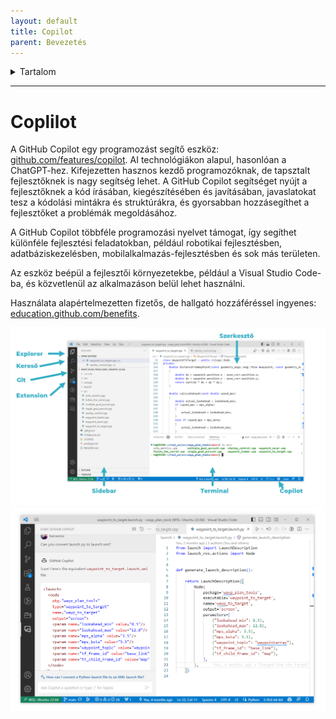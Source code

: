 ```yaml
---
layout: default
title: Copilot
parent: Bevezetés
---
```


 

<details markdown="block">
  <summary>
    Tartalom
  </summary>
  {: .text-delta }
1. TOC
{:toc}
</details>

---


# Coplilot

A GitHub Copilot egy programozást segítő eszköz: [github.com/features/copilot](https://github.com/features/copilot). AI technológiákon alapul, hasonlóan a ChatGPT-hez. Kifejezetten hasznos kezdő programozóknak, de tapsztalt fejlesztőknek is nagy segítség lehet. A GitHub Copilot segítséget nyújt a fejlesztőknek a kód írásában, kiegészítésében és javításában, javaslatokat tesz a kódolási mintákra és struktúrákra, és gyorsabban hozzásegíthet a fejlesztőket a problémák megoldásához.

A GitHub Copilot többféle programozási nyelvet támogat, így segíthet különféle fejlesztési feladatokban, például robotikai fejlesztésben, adatbáziskezelésben, mobilalkalmazás-fejlesztésben és sok más területen.

Az eszköz beépül a fejlesztői környezetekbe, például a Visual Studio Code-ba, és közvetlenül az alkalmazáson belül lehet használni.

Használata alapértelmezetten fizetős, de hallgató hozzáféréssel ingyenes: [education.github.com/benefits](https://education.github.com/benefits?type=student).

![vs code alapok](vscodebasics01.png)
![coplilot chat](copliot01.png)